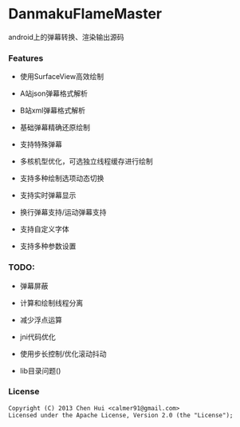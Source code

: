 DanmakuFlameMaster
==================

android上的弹幕转换、渲染输出源码


### Features

- 使用SurfaceView高效绘制

- A站json弹幕格式解析

- B站xml弹幕格式解析

- 基础弹幕精确还原绘制

- 支持特殊弹幕

- 多核机型优化，可选独立线程缓存进行绘制

- 支持多种绘制选项动态切换

- 支持实时弹幕显示

- 换行弹幕支持/运动弹幕支持

- 支持自定义字体

- 支持多种参数设置

### TODO:

- 弹幕屏蔽

- 计算和绘制线程分离

- 减少浮点运算

- jni代码优化

- 使用步长控制/优化滚动抖动

- lib目录问题()


### License
    Copyright (C) 2013 Chen Hui <calmer91@gmail.com>
    Licensed under the Apache License, Version 2.0 (the "License");
